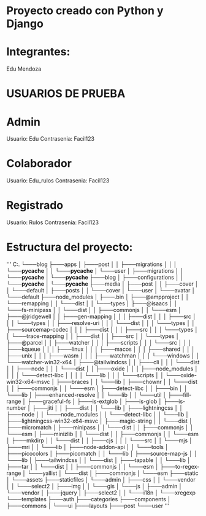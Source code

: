 # Proyecto creado con Python y Django

# Integrantes:
Edu Mendoza


# USUARIOS DE PRUEBA

# Admin
Usuario: Edu
Contrasenia: Facil123

# Colaborador
Usuario: Edu_rulos
Contrasenia: Facil123

# Registrado
Usuario: Rulos
Contrasenia: Facil123

# Estructura del proyecto:

'''
C:.
└───blog
    ├───apps
    │   ├───post
    │   │   ├───migrations
    │   │   │   └───__pycache__
    │   │   └───__pycache__
    │   └───user
    │       ├───migrations
    │       │   └───__pycache__
    │       └───__pycache__
    ├───blog
    │   ├───configurations
    │   │   └───__pycache__
    │   └───__pycache__
    ├───media
    │   ├───post
    │   │   ├───cover
    │   │   └───default
    │   ├───posts
    │   │   └───cover
    │   └───user
    │       └───avatar
    │           └───default
    ├───node_modules
    │   ├───.bin
    │   ├───@ampproject
    │   │   └───remapping
    │   │       └───dist
    │   │           └───types
    │   ├───@isaacs
    │   │   └───fs-minipass
    │   │       └───dist
    │   │           ├───commonjs
    │   │           └───esm
    │   ├───@jridgewell
    │   │   ├───gen-mapping
    │   │   │   ├───dist
    │   │   │   ├───src
    │   │   │   └───types
    │   │   ├───resolve-uri
    │   │   │   └───dist
    │   │   │       └───types
    │   │   ├───sourcemap-codec
    │   │   │   ├───dist
    │   │   │   ├───src
    │   │   │   └───types
    │   │   └───trace-mapping
    │   │       ├───dist
    │   │       ├───src
    │   │       └───types
    │   ├───@parcel
    │   │   ├───watcher
    │   │   │   ├───scripts
    │   │   │   └───src
    │   │   │       ├───kqueue
    │   │   │       ├───linux
    │   │   │       ├───macos
    │   │   │       ├───shared
    │   │   │       ├───unix
    │   │   │       ├───wasm
    │   │   │       ├───watchman
    │   │   │       └───windows
    │   │   └───watcher-win32-x64
    │   ├───@tailwindcss
    │   │   ├───cli
    │   │   │   └───dist
    │   │   ├───node
    │   │   │   └───dist
    │   │   ├───oxide
    │   │   │   ├───node_modules
    │   │   │   │   └───detect-libc
    │   │   │   │       └───lib
    │   │   │   └───scripts
    │   │   └───oxide-win32-x64-msvc
    │   ├───braces
    │   │   └───lib
    │   ├───chownr
    │   │   └───dist
    │   │       ├───commonjs
    │   │       └───esm
    │   ├───detect-libc
    │   │   ├───bin
    │   │   └───lib
    │   ├───enhanced-resolve
    │   │   └───lib
    │   │       └───util
    │   ├───fill-range
    │   ├───graceful-fs
    │   ├───is-extglob
    │   ├───is-glob
    │   ├───is-number
    │   ├───jiti
    │   │   ├───dist
    │   │   └───lib
    │   ├───lightningcss
    │   │   ├───node
    │   │   └───node_modules
    │   │       └───detect-libc
    │   │           └───lib
    │   ├───lightningcss-win32-x64-msvc
    │   ├───magic-string
    │   │   └───dist
    │   ├───micromatch
    │   ├───minipass
    │   │   └───dist
    │   │       ├───commonjs
    │   │       └───esm
    │   ├───minizlib
    │   │   └───dist
    │   │       ├───commonjs
    │   │       └───esm
    │   ├───mkdirp
    │   │   └───dist
    │   │       ├───cjs
    │   │       │   └───src
    │   │       └───mjs
    │   ├───mri
    │   │   └───lib
    │   ├───node-addon-api
    │   │   └───tools
    │   ├───picocolors
    │   ├───picomatch
    │   │   └───lib
    │   ├───source-map-js
    │   │   └───lib
    │   ├───tailwindcss
    │   │   └───dist
    │   ├───tapable
    │   │   └───lib
    │   ├───tar
    │   │   └───dist
    │   │       ├───commonjs
    │   │       └───esm
    │   ├───to-regex-range
    │   └───yallist
    │       └───dist
    │           ├───commonjs
    │           └───esm
    ├───static
    │   └───assets
    ├───staticfiles
    │   └───admin
    │       ├───css
    │       │   └───vendor
    │       │       └───select2
    │       ├───img
    │       │   └───gis
    │       └───js
    │           ├───admin
    │           └───vendor
    │               ├───jquery
    │               ├───select2
    │               │   └───i18n
    │               └───xregexp
    └───templates
        ├───auth
        ├───categories
        ├───components
        │   ├───commons
        │   └───ui
        ├───layouts
        ├───post
        └───user
'''
